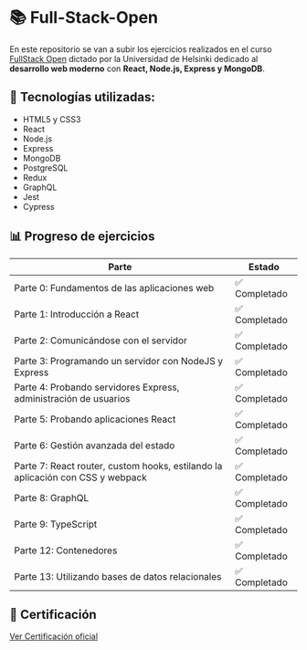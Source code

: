 # 📚 **Full-Stack-Open**

En este repositorio se van a subir los ejercicios realizados en el curso [FullStack Open](https://fullstackopen.com/es/) dictado por la Universidad de Helsinki dedicado al **desarrollo web moderno** con **React, Node.js, Express y MongoDB**.

## 🚀 **Tecnologías utilizadas:**

- HTML5 y CSS3
- React
- Node.js
- Express
- MongoDB
- PostgreSQL
- Redux
- GraphQL
- Jest
- Cypress

## 📊 Progreso de ejercicios

| Parte                                                                          | Estado        |
| ------------------------------------------------------------------------------ | ------------- |
| Parte 0: Fundamentos de las aplicaciones web                                   | ✅ Completado |
| Parte 1: Introducción a React                                                  | ✅ Completado |
| Parte 2: Comunicándose con el servidor                                         | ✅ Completado |
| Parte 3: Programando un servidor con NodeJS y Express                          | ✅ Completado |
| Parte 4: Probando servidores Express, administración de usuarios               | ✅ Completado |
| Parte 5: Probando aplicaciones React                                           | ✅ Completado |
| Parte 6: Gestión avanzada del estado                                           | ✅ Completado |
| Parte 7: React router, custom hooks, estilando la aplicación con CSS y webpack | ✅ Completado |
| Parte 8: GraphQL                                                               | ✅ Completado |
| Parte 9: TypeScript                                                            | ✅ Completado |
| Parte 12: Contenedores                                                         | ✅ Completado |
| Parte 13: Utilizando bases de datos relacionales                               | ✅ Completado |

## 🏅 Certificación
[Ver Certificación oficial](https://studies.cs.helsinki.fi/stats/api/certificate/fullstackopen/en/5ef0efa983f4c1e9341e79557c5d0629)
